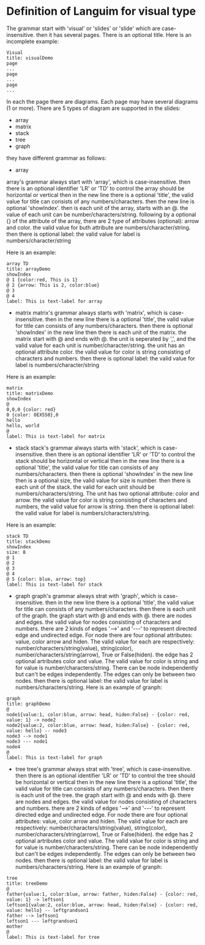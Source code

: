 # Definition of Languim for visual type

The grammar start with 'visual' or 'slides' or 'slide' which are case-insensitive. then it has several pages.
There is an optional title.
Here is an incomplete example:

```
Visual
title: visualDemo
page
...
page
...
page
...
```

In each the page there are diagrams. Each page may have several diagrams (1 or more). There are 5 types of diagram are supported in the slides:

- array
- matrix
- stack
- tree
- graph

they have different grammar as follows:

- array

array's grammar always start with 'array', which is case-insensitive.
then there is an optional identifier 'LR' or 'TD' to control the array should be horizontal or vertical
then in the new line there is a optional 'title', the valid value for title can consists of any numbers/characters.
then the new line is optional 'showIndex'.
then is each unit of the array, starts with an @. the value of each unit can be number/characters/string. following by a optional {} of the attribute of the array, there are 2 type of attributes (optional): arrow and color. the valid value for buth attribute are numbers/character/string.
then there is optional label: the valid value for label is numbers/character/string

Here is an example:

```
array TD
title: arrayDemo
showIndex
@ 1 {color:red, This is 1}
@ 2 {arrow: This is 2, color:blue}
@ 3
@ 4
label: This is text-label for array
```

- matrix
  matrix's grammar always starts with 'matrix', which is case-insensitive.
  then in the new line there is a optional 'title', the valid value for title can consists of any numbers/characters.
  then there is optional 'showIndex' in the new line
  then there is each unit of the matrix. the matrix start with @ and ends with @. the unit is seperated by ',', and the valid value for each unit is number/character/string. the unit has an optional attribute color. the valid value for color is string consisting of characters and numbers.
  then there is optional label: the valid value for label is numbers/character/string

Here is an example:

```
matrix
title: matrixDemo
showIndex
@
0,0,0 {color: red}
0 {color: OEX550},0
hello
hello, world
@
label: This is text-label for matrix
```

- stack
  stack's grammar always starts with 'stack', which is case-insensitive.
  then there is an optional identifier 'LR' or 'TD' to control the stack should be horizontal or vertical
  then in the new line there is a optional 'title', the valid value for title can consists of any numbers/characters.
  then there is optional 'showIndex' in the new line
  then is a optional size, the valid value for size is number.
  then there is each unit of the stack. the valid for each unit should be numbers/characters/string. The unit has two optional attribute: color and arrow. the valid value for color is string consisting of characters and numbers, the valid value for arrow is string.
  then there is optional label: the valid value for label is numbers/characters/string.

Here is an example:

```
stack TD
title: stackDemo
showIndex
size: 8
@ 1
@ 2
@ 3
@ 4
@ 5 {color: blue, arrow: top}
label: This is text-label for stack
```

- graph
  graph's grammar always strat with 'graph', which is case-insensitive.
  then in the new line there is a optional 'title', the valid value for title can consists of any numbers/characters.
  then there is each unit of the graph. the graph start with @ and ends with @. there are nodes and edges. the valid value for nodes consisting of characters and numbers. there are 2 kinds of edges '-->' and '---' to represent directed edge and undirected edge. For node there are four optional attributes: value, color arrow and hiden. The valid value for each are respectively: number/characters/string(value), string(color), number/characters/string(arrow), True or False(hiden). the edge has 2 optional artributes color and value. The valid value for color is string and for value is number/characters/string.
  There can be node independently but can't be edges independently. The edges can only be between two nodes.
  then there is optional label: the valid value for label is numbers/characters/string.
  Here is an example of granph:

```
graph
title: graphDemo
@
node1{value:1, color:blue, arrow: head, hiden:False} - {color: red, value: 1} -> node2
node2{value:2, color:blue, arrow: head, hiden:False} - {color: red, value: hello} -- node3
node3 --> node1
node3 --- node1
node4
@
label: This is text-label for graph
```

- tree
  tree's grammar always strat with 'tree', which is case-insensitive.
  then there is an optional identifier 'LR' or 'TD' to control the tree should be horizontal or vertical
  then in the new line there is a optional 'title', the valid value for title can consists of any numbers/characters.
  then there is each unit of the tree. the graph start with @ and ends with @. there are nodes and edges. the valid value for nodes consisting of characters and numbers. there are 2 kinds of edges '-->' and '---' to represent directed edge and undirected edge. For node there are four optional attributes: value, color arrow and hiden. The valid value for each are respectively: number/characters/string(value), string(color), number/characters/string(arrow), True or False(hiden). the edge has 2 optional artributes color and value. The valid value for color is string and for value is number/characters/string.
  There can be node independently but can't be edges independently. The edges can only be between two nodes.
  then there is optional label: the valid value for label is numbers/characters/string.
  Here is an example of granph:

```
tree
title: treeDemo
@
father{value:1, color:blue, arrow: father, hiden:False} - {color: red, value: 1} -> leftson1
leftson1{value:2, color:blue, arrow: head, hiden:False} - {color: red, value: hello} -- leftgrandson1
father --> leftson1
leftson1 --- leftgrandson1
mother
@
label: This is text-label for tree
```
